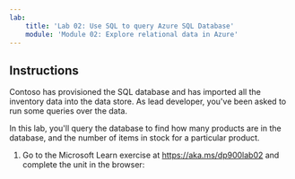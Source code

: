 ```yaml
---
lab:
    title: 'Lab 02: Use SQL to query Azure SQL Database'
    module: 'Module 02: Explore relational data in Azure'
---
```


## Instructions
Contoso has provisioned the SQL database and has imported all the inventory data into the data store. As lead developer, you've been asked to run some queries over the data.

In this lab, you'll query the database to find how many products are in the database, and the number of items in stock for a particular product.

1.	Go to the Microsoft Learn exercise at https://aka.ms/dp900lab02 and complete the unit in the browser: 
